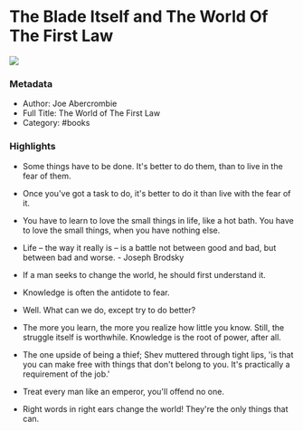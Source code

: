 # The Blade Itself and The World Of The First Law

![](https://m.media-amazon.com/images/I/51FJqg+dkSL.jpg)

### Metadata

- Author: Joe Abercrombie
- Full Title: The World of The First Law
- Category: #books

### Highlights
 
- Some things have to be done. It's better to do them, than to live in the fear of them.

- Once you've got a task to do, it's better to do it than live with the fear of it.

- You have to learn to love the small things in life, like a hot bath. You have to love the small things, when you have nothing else.

- Life – the way it really is – is a battle not between good and bad, but between bad and worse. - Joseph Brodsky

- If a man seeks to change the world, he should first understand it.

- Knowledge is often the antidote to fear.

- Well. What can we do, except try to do better?

- The more you learn, the more you realize how little you know. Still, the struggle itself is worthwhile. Knowledge is the root of power, after all.

- The one upside of being a thief; Shev muttered through tight lips, 'is that you can make free with things that don't belong to you. It's practically a requirement of the job.'

- Treat every man like an emperor, you'll offend no one.

- Right words in right ears change the world! They're the only things that can.
